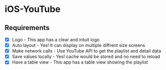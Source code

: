 # iOS-YouTube

## Requirements

- [x] Logo - This app has a clear and intuit logo
- [x] Auto layout - Yes! It can display on multiple diffrent size screens
- [x] Make network calls - Use YouTube API to get the playlist and detail data
- [x] Save values locally - Yes! cache would be stored and no need to reload
- [x] Have a table view - This app has a table view showing the playlist
